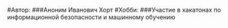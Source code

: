 #Автор:
###Аноним Иванович Хорт
#Хобби:
###Участие в хакатонах по информационной безопасности и машинному обучению

